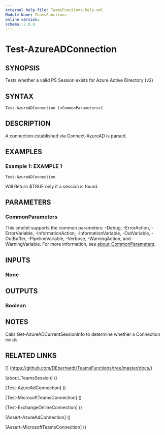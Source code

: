 ```yaml
---
external help file: TeamsFunctions-help.xml
Module Name: TeamsFunctions
online version:
schema: 2.0.0
---
```


# Test-AzureADConnection

## SYNOPSIS

Tests whether a valid PS Session exists for Azure Active Directory (v2)

## SYNTAX

```
Test-AzureADConnection [<CommonParameters>]
```

## DESCRIPTION

A connection established via Connect-AzureAD is parsed.

## EXAMPLES

### Example 1: EXAMPLE 1

```
Test-AzureADConnection
```

Will Return $TRUE only if a session is found.

## PARAMETERS

### CommonParameters
This cmdlet supports the common parameters: -Debug, -ErrorAction, -ErrorVariable, -InformationAction, -InformationVariable, -OutVariable, -OutBuffer, -PipelineVariable, -Verbose, -WarningAction, and -WarningVariable. For more information, see [about_CommonParameters](http://go.microsoft.com/fwlink/?LinkID=113216).

## INPUTS

### None
## OUTPUTS

### Boolean
## NOTES

Calls Get-AzureADCurrentSessionInfo to determine whether a Connection exists

## RELATED LINKS

[] (https://github.com/DEberhardt/TeamsFunctions/tree/master/docs/)

[about_TeamsSession] ()

[Test-AzureAdConnection] ()

[Test-MicrosoftTeamsConnection] ()

[Test-ExchangeOnlineConnection] ()

[Assert-AzureAdConnection] ()

[Assert-MicrosoftTeamsConnection] ()

